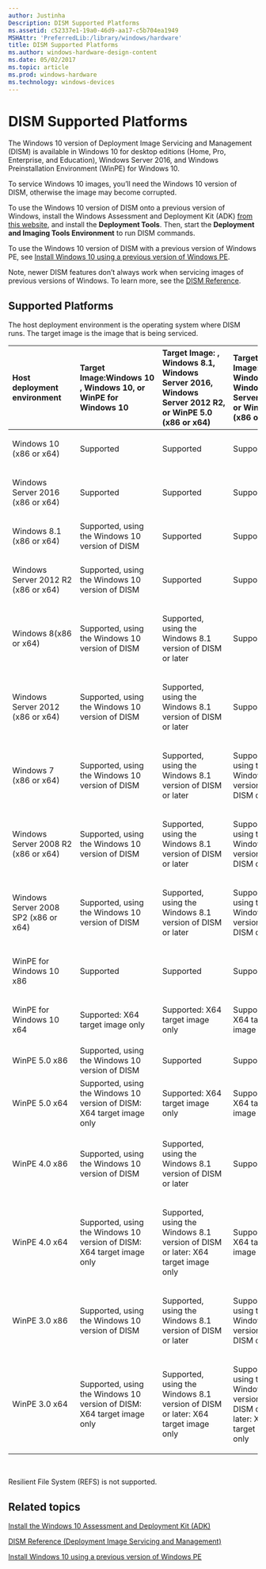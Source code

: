 ```yaml
---
author: Justinha
Description: DISM Supported Platforms
ms.assetid: c52337e1-19a0-46d9-aa17-c5b704ea1949
MSHAttr: 'PreferredLib:/library/windows/hardware'
title: DISM Supported Platforms
ms.author: windows-hardware-design-content
ms.date: 05/02/2017
ms.topic: article
ms.prod: windows-hardware
ms.technology: windows-devices
---
```


# DISM Supported Platforms


The Windows 10 version of Deployment Image Servicing and Management (DISM) is available in Windows 10 for desktop editions (Home, Pro, Enterprise, and Education), Windows Server 2016, and Windows Preinstallation Environment (WinPE) for Windows 10.

To service Windows 10 images, you’ll need the Windows 10 version of DISM, otherwise the image may become corrupted.

To use the Windows 10 version of DISM onto a previous version of Windows, install the Windows Assessment and Deployment Kit (ADK) [from this website](http://go.microsoft.com/fwlink/p/?LinkId=526803), and install the **Deployment Tools**. Then, start the **Deployment and Imaging Tools Environment** to run DISM commands.

To use the Windows 10 version of DISM with a previous version of Windows PE, see [Install Windows 10 using a previous version of Windows PE](copy-dism-to-another-computer.md).

Note, newer DISM features don’t always work when servicing images of previous versions of Windows. To learn more, see the [DISM Reference](dism-reference--deployment-image-servicing-and-management.md).

## <span id="DTSP_DISM"></span><span id="dtsp_dism"></span>Supported Platforms


The host deployment environment is the operating system where DISM runs. The target image is the image that is being serviced.

<table>
<colgroup>
<col width="20%" />
<col width="20%" />
<col width="20%" />
<col width="20%" />
<col width="20%" />
</colgroup>
<thead>
<tr class="header">
<th align="left">Host deployment environment</th>
<th align="left">Target Image:Windows 10 , Windows 10, or WinPE for Windows 10</th>
<th align="left">Target Image: , Windows 8.1, Windows Server 2016, Windows Server 2012 R2, or WinPE 5.0 (x86 or x64)</th>
<th align="left">Target Image: Windows 8, Windows Server 2012, or WinPE 4.0 (x86 or x64)</th>
<th align="left">Target Image: Windows 7, Windows Server 2008 R2, or WinPE 3.0 (x86 or x64)</th>
</tr>
</thead>
<tbody>
<tr class="odd">
<td align="left"><p>Windows 10 (x86 or x64)</p></td>
<td align="left">Supported</td>
<td align="left"><p>Supported</p></td>
<td align="left"><p>Supported</p></td>
<td align="left"><p>Supported</p></td>
</tr>
<tr class="even">
<td align="left"><p>Windows Server 2016 (x86 or x64)</p></td>
<td align="left">Supported</td>
<td align="left"><p>Supported</p></td>
<td align="left"><p>Supported</p></td>
<td align="left"><p>Supported</p></td>
</tr>
<tr class="odd">
<td align="left"><p>Windows 8.1 (x86 or x64)</p></td>
<td align="left">Supported, using the Windows 10 version of DISM</td>
<td align="left"><p>Supported</p></td>
<td align="left"><p>Supported</p></td>
<td align="left"><p>Supported</p></td>
</tr>
<tr class="even">
<td align="left"><p>Windows Server 2012 R2 (x86 or x64)</p></td>
<td align="left">Supported, using the Windows 10 version of DISM</td>
<td align="left"><p>Supported</p></td>
<td align="left"><p>Supported</p></td>
<td align="left"><p>Supported</p></td>
</tr>
<tr class="odd">
<td align="left"><p>Windows 8(x86 or x64)</p></td>
<td align="left">Supported, using the Windows 10 version of DISM</td>
<td align="left"><p>Supported, using the Windows 8.1 version of DISM or later</p></td>
<td align="left"><p>Supported</p></td>
<td align="left"><p>Supported</p></td>
</tr>
<tr class="even">
<td align="left"><p>Windows Server 2012 (x86 or x64)</p></td>
<td align="left">Supported, using the Windows 10 version of DISM</td>
<td align="left"><p>Supported, using the Windows 8.1 version of DISM or later</p></td>
<td align="left"><p>Supported</p></td>
<td align="left"><p>Supported</p></td>
</tr>
<tr class="odd">
<td align="left"><p>Windows 7 (x86 or x64)</p></td>
<td align="left">Supported, using the Windows 10 version of DISM</td>
<td align="left"><p>Supported, using the Windows 8.1 version of DISM or later</p></td>
<td align="left"><p>Supported, using the Windows 8 version of DISM or later</p></td>
<td align="left"><p>Supported</p></td>
</tr>
<tr class="even">
<td align="left"><p>Windows Server 2008 R2 (x86 or x64)</p></td>
<td align="left">Supported, using the Windows 10 version of DISM</td>
<td align="left"><p>Supported, using the Windows 8.1 version of DISM or later</p></td>
<td align="left"><p>Supported, using the Windows 8 version of DISM or later</p></td>
<td align="left"><p>Supported</p></td>
</tr>
<tr class="odd">
<td align="left"><p>Windows Server 2008 SP2 (x86 or x64)</p></td>
<td align="left">Supported, using the Windows 10 version of DISM</td>
<td align="left"><p>Supported, using the Windows 8.1 version of DISM or later</p></td>
<td align="left"><p>Supported, using the Windows 8 version of DISM or later</p></td>
<td align="left"><p>Supported</p></td>
</tr>
<tr class="even">
<td align="left"><p>WinPE for Windows 10 x86</p></td>
<td align="left">Supported</td>
<td align="left"><p>Supported</p></td>
<td align="left"><p>Supported</p></td>
<td align="left"><p>Supported</p></td>
</tr>
<tr class="odd">
<td align="left"><p>WinPE for Windows 10 x64</p></td>
<td align="left">Supported: X64 target image only</td>
<td align="left"><p>Supported: X64 target image only</p></td>
<td align="left"><p>Supported: X64 target image only</p></td>
<td align="left"><p>Supported: X64 target image only</p></td>
</tr>
<tr class="even">
<td align="left"><p>WinPE 5.0 x86</p></td>
<td align="left">Supported, using the Windows 10 version of DISM</td>
<td align="left"><p>Supported</p></td>
<td align="left"><p>Supported</p></td>
<td align="left"><p>Supported</p></td>
</tr>
<tr class="odd">
<td align="left"><p>WinPE 5.0 x64</p></td>
<td align="left">Supported, using the Windows 10 version of DISM: X64 target image only</td>
<td align="left"><p>Supported: X64 target image only</p></td>
<td align="left"><p>Supported: X64 target image only</p></td>
<td align="left"><p>Supported: X64 target image only</p></td>
</tr>
<tr class="even">
<td align="left"><p>WinPE 4.0 x86</p></td>
<td align="left">Supported, using the Windows 10 version of DISM</td>
<td align="left"><p>Supported, using the Windows 8.1 version of DISM or later</p></td>
<td align="left"><p>Supported</p></td>
<td align="left"><p>Supported</p></td>
</tr>
<tr class="odd">
<td align="left"><p>WinPE 4.0 x64</p></td>
<td align="left">Supported, using the Windows 10 version of DISM: X64 target image only</td>
<td align="left"><p>Supported, using the Windows 8.1 version of DISM or later: X64 target image only</p></td>
<td align="left"><p>Supported: X64 target image only</p></td>
<td align="left"><p>Supported: X64 target image only</p></td>
</tr>
<tr class="even">
<td align="left"><p>WinPE 3.0 x86</p></td>
<td align="left">Supported, using the Windows 10 version of DISM</td>
<td align="left"><p>Supported, using the Windows 8.1 version of DISM or later</p></td>
<td align="left"><p>Supported, using the Windows 8 version of DISM or later</p></td>
<td align="left"><p>Supported</p></td>
</tr>
<tr class="odd">
<td align="left"><p>WinPE 3.0 x64</p></td>
<td align="left">Supported, using the Windows 10 version of DISM: X64 target image only</td>
<td align="left"><p>Supported, using the Windows 8.1 version of DISM or later: X64 target image only</p></td>
<td align="left"><p>Supported, using the Windows 8 version of DISM or later: X64 target image only</p></td>
<td align="left"><p>Supported: X64 target image only</p></td>
</tr>
</tbody>
</table>

 

Resilient File System (REFS) is not supported.

## <span id="related_topics"></span>Related topics


[Install the Windows 10 Assessment and Deployment Kit (ADK)](http://go.microsoft.com/fwlink/p/?LinkId=526803)

[DISM Reference (Deployment Image Servicing and Management)](dism-reference--deployment-image-servicing-and-management.md)

[Install Windows 10 using a previous version of Windows PE](copy-dism-to-another-computer.md)

 

 






